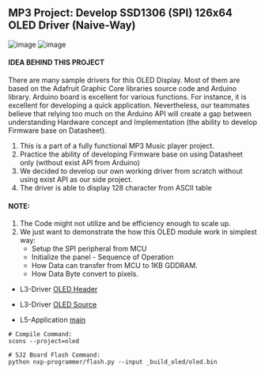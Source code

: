 ## MP3 Project: Develop SSD1306 (SPI) 126x64 OLED Driver (Naive-Way)

![image](https://user-images.githubusercontent.com/38081550/96647106-fc041680-12e1-11eb-9040-10024724c92c.png)
![image](https://user-images.githubusercontent.com/38081550/96643072-e7bd1b00-12db-11eb-8e9c-c9b6a657c082.png)

#### IDEA BEHIND THIS PROJECT

There are many sample drivers for this OLED Display. Most of them are based on the Adafruit Graphic Core libraries source code and Arduino library. Arduino board is excellent for various functions. For instance, it is excellent for developing a quick application. Nevertheless, our teammates believe that relying too much on the Arduino API will create a gap between understanding Hardware concept and Implementation (the ability to develop Firmware base on Datasheet).

1. This is a part of a fully functional MP3 Music player project.
2. Practice the ability of developing Firmware base on using Datasheet only (without exist API from Arduino)
3. We decided to develop our own working driver from scratch without using exist API as our side project.
4. The driver is able to display 128 character from ASCII table

#### NOTE:

1.  The Code might not utilize and be efficiency enough to scale up.
2.  We just want to demonstrate the how this OLED module work in simplest way:
    - Setup the SPI peripheral from MCU
    - Initialize the panel - Sequence of Operation
    - How Data can transfer from MCU to 1KB GDDRAM.
    - How Data Byte convert to pixels.

- L3-Driver [OLED Header](https://github.com/Hoangle95/Real-Time-Embedded-System-NXP/blob/main/sjtwo-c-master/projects/Oled/l3_drivers/oled.h)

- L3-Driver [OLED Source](https://github.com/Hoangle95/Real-Time-Embedded-System-NXP/blob/main/sjtwo-c-master/projects/Oled/l3_drivers/sources/oled.c)
- L5-Application [main](https://github.com/Hoangle95/Real-Time-Embedded-System-NXP/blob/main/sjtwo-c-master/projects/Oled/l5_application/main.c)

```
# Compile Command:
scons --project=oled

# SJ2 Board Flash Command:
python nxp-programmer/flash.py --input _build_oled/oled.bin
```
